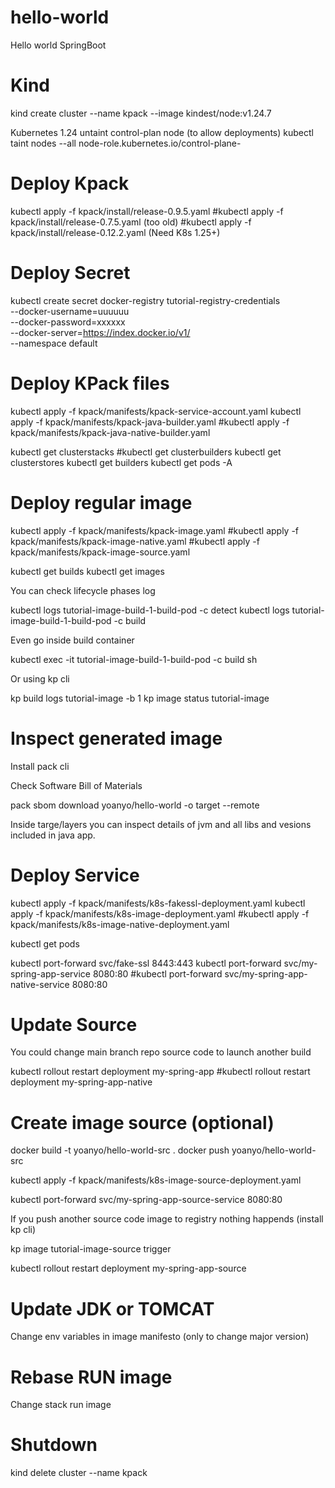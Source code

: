# hello-world
Hello world SpringBoot

# Kind

kind create cluster --name kpack --image kindest/node:v1.24.7

Kubernetes 1.24 untaint control-plan node (to allow deployments)
kubectl taint nodes --all node-role.kubernetes.io/control-plane-

# Deploy Kpack

kubectl apply -f kpack/install/release-0.9.5.yaml
#kubectl apply -f kpack/install/release-0.7.5.yaml (too old)
#kubectl apply -f kpack/install/release-0.12.2.yaml (Need K8s 1.25+)

# Deploy Secret

kubectl create secret docker-registry tutorial-registry-credentials \
    --docker-username=uuuuuu \
    --docker-password=xxxxxx \
    --docker-server=https://index.docker.io/v1/ \
    --namespace default

# Deploy KPack files

kubectl apply -f kpack/manifests/kpack-service-account.yaml
kubectl apply -f kpack/manifests/kpack-java-builder.yaml
#kubectl apply -f kpack/manifests/kpack-java-native-builder.yaml

kubectl get clusterstacks
#kubectl get clusterbuilders
kubectl get clusterstores
kubectl get builders
kubectl get pods -A

# Deploy regular image

kubectl apply -f kpack/manifests/kpack-image.yaml
#kubectl apply -f kpack/manifests/kpack-image-native.yaml
#kubectl apply -f kpack/manifests/kpack-image-source.yaml

kubectl get builds
kubectl get images

You can check lifecycle phases log

kubectl logs tutorial-image-build-1-build-pod -c detect
kubectl logs tutorial-image-build-1-build-pod -c build

Even go inside build container

kubectl exec -it tutorial-image-build-1-build-pod -c build sh

Or using kp cli

kp build logs tutorial-image -b 1
kp image status tutorial-image

# Inspect generated image

Install pack cli

Check Software Bill of Materials

pack sbom download yoanyo/hello-world -o target --remote

Inside targe/layers you can inspect details of jvm and all libs and vesions included in java app.

# Deploy Service

kubectl apply -f kpack/manifests/k8s-fakessl-deployment.yaml
kubectl apply -f kpack/manifests/k8s-image-deployment.yaml
#kubectl apply -f kpack/manifests/k8s-image-native-deployment.yaml

kubectl get pods

kubectl port-forward svc/fake-ssl 8443:443
kubectl port-forward svc/my-spring-app-service 8080:80
#kubectl port-forward svc/my-spring-app-native-service 8080:80

# Update Source

You could change main branch repo source code to launch another build

kubectl rollout restart deployment my-spring-app
#kubectl rollout restart deployment my-spring-app-native

# Create image source (optional)

docker build -t yoanyo/hello-world-src .
docker push yoanyo/hello-world-src

kubectl apply -f kpack/manifests/k8s-image-source-deployment.yaml

kubectl port-forward svc/my-spring-app-source-service 8080:80

If you push another source code image to registry nothing happends (install kp cli)

kp image tutorial-image-source trigger

kubectl rollout restart deployment my-spring-app-source

# Update JDK or TOMCAT

Change env variables in image manifesto (only to change major version)

# Rebase RUN image

Change stack run image

# Shutdown

kind delete cluster --name kpack
